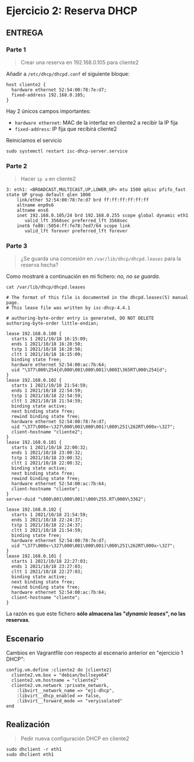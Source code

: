 # Ejercicio 2: Reserva DHCP

## ENTREGA

### Parte 1
> Crear una reserva en 192.168.0.105 para cliente2

Añadir a `/etc/dhcp/dhcpd.conf` el siguiente bloque:
```
host cliente2 {
  hardware ethernet 52:54:00:78:7e:d7;
  fixed-address 192.168.0.105;
}
```

Hay 2 únicos campos importantes:

- `hardware ethernet`: MAC de la interfaz en cliente2 a recibir la IP fija
- `fixed-address`: IP fija que recibirá cliente2

Reiniciamos el servicio
```
sudo systemctl restart isc-dhcp-server.service
```

### Parte 2
> Hacer `ip a` en cliente2

```
3: eth1: <BROADCAST,MULTICAST,UP,LOWER_UP> mtu 1500 qdisc pfifo_fast state UP group default qlen 1000
    link/ether 52:54:00:78:7e:d7 brd ff:ff:ff:ff:ff:ff
    altname enp0s6
    altname ens6
    inet 192.168.0.105/24 brd 192.168.0.255 scope global dynamic eth1
       valid_lft 3568sec preferred_lft 3568sec
    inet6 fe80::5054:ff:fe78:7ed7/64 scope link
       valid_lft forever preferred_lft forever
```

### Parte 3
> ¿Se guarda una concesión en `/var/lib/dhcp/dhcpd.leases` para la reserva hecha?

Como mostraré a continuación en mi fichero: *no, no se guarda*.
```
cat /var/lib/dhcp/dhcpd.leases
```
```
# The format of this file is documented in the dhcpd.leases(5) manual page.
# This lease file was written by isc-dhcp-4.4.1

# authoring-byte-order entry is generated, DO NOT DELETE
authoring-byte-order little-endian;

lease 192.168.0.100 {
  starts 1 2021/10/18 16:15:09;
  ends 1 2021/10/18 16:28:50;
  tstp 1 2021/10/18 16:28:50;
  cltt 1 2021/10/18 16:15:09;
  binding state free;
  hardware ethernet 52:54:00:ac:7b:64;
  uid "\377\000\254{d\000\001\000\001)\000I\365RT\000\254{d";
}
lease 192.168.0.102 {
  starts 1 2021/10/18 21:54:59;
  ends 1 2021/10/18 22:54:59;
  tstp 1 2021/10/18 22:54:59;
  cltt 1 2021/10/18 21:54:59;
  binding state active;
  next binding state free;
  rewind binding state free;
  hardware ethernet 52:54:00:78:7e:d7;
  uid "\377\000x~\327\000\001\000\001)\000\251\262RT\000x~\327";
  client-hostname "cliente2";
}
lease 192.168.0.101 {
  starts 1 2021/10/18 22:00:32;
  ends 1 2021/10/18 23:00:32;
  tstp 1 2021/10/18 23:00:32;
  cltt 1 2021/10/18 22:00:32;
  binding state active;
  next binding state free;
  rewind binding state free;
  hardware ethernet 52:54:00:ac:7b:64;
  client-hostname "cliente";
}
server-duid "\000\001\000\001)\000\255.RT\000V\3362";

lease 192.168.0.102 {
  starts 1 2021/10/18 21:54:59;
  ends 1 2021/10/18 22:24:37;
  tstp 1 2021/10/18 22:24:37;
  cltt 1 2021/10/18 21:54:59;
  binding state free;
  hardware ethernet 52:54:00:78:7e:d7;
  uid "\377\000x~\327\000\001\000\001)\000\251\262RT\000x~\327";
}
lease 192.168.0.101 {
  starts 1 2021/10/18 22:27:03;
  ends 1 2021/10/18 23:27:03;
  cltt 1 2021/10/18 22:27:03;
  binding state active;
  next binding state free;
  rewind binding state free;
  hardware ethernet 52:54:00:ac:7b:64;
  client-hostname "cliente";
}
```

La razón es que este fichero **sólo almacena las "*dynamic leases*", no las reservas**.


## Escenario
Cambios en Vagrantfile con respecto al escenario anterior en "ejercicio 1 DHCP":
```
config.vm.define :cliente2 do |cliente2|
  cliente2.vm.box = "debian/bullseye64"
  cliente2.vm.hostname = "cliente2"
  cliente2.vm.network :private_network,
    :libvirt__network_name => "ej1-dhcp",
    :libvirt__dhcp_enabled => false,
    :libvirt__forward_mode => "veryisolated"
end
```


## Realización
> Pedir nueva configuración DHCP en cliente2

```
sudo dhclient -r eth1
sudo dhclient eth1
```

